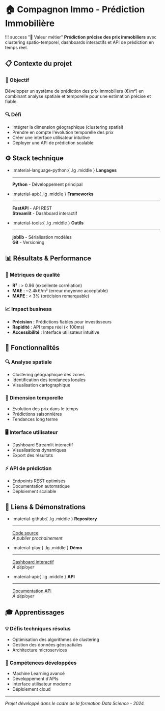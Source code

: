 # 🏠 Compagnon Immo - Prédiction Immobilière

!!! success "🎯 Valeur métier"
    **Prédiction précise des prix immobiliers** avec clustering spatio-temporel, dashboards interactifs et API de prédiction en temps réel.

## 📋 Contexte du projet

### 🎯 **Objectif**
Développer un système de prédiction des prix immobiliers (€/m²) en combinant analyse spatiale et temporelle pour une estimation précise et fiable.

### 🔍 **Défi**
- Intégrer la dimension géographique (clustering spatial)
- Prendre en compte l'évolution temporelle des prix
- Créer une interface utilisateur intuitive
- Déployer une API de prédiction scalable

## ⚙️ Stack technique

<div class="grid cards" markdown>

-   :material-language-python:{ .lg .middle } **Langages**

    ---

    **Python** - Développement principal

-   :material-api:{ .lg .middle } **Frameworks**

    ---

    **FastAPI** - API REST  
    **Streamlit** - Dashboard interactif

-   :material-tools:{ .lg .middle } **Outils**

    ---

    **joblib** - Sérialisation modèles  
    **Git** - Versioning

</div>

## 📊 Résultats & Performance

### 🎯 **Métriques de qualité**
- **R²** : > 0.96 (excellente corrélation)
- **MAE** : ~2.4k€/m² (erreur moyenne acceptable)
- **MAPE** : < 3% (précision remarquable)

### 📈 **Impact business**
- **Précision** : Prédictions fiables pour investisseurs
- **Rapidité** : API temps réel (< 100ms)
- **Accessibilité** : Interface utilisateur intuitive

## 🚀 Fonctionnalités

### 🔍 **Analyse spatiale**
- Clustering géographique des zones
- Identification des tendances locales
- Visualisation cartographique

### 📅 **Dimension temporelle**
- Évolution des prix dans le temps
- Prédictions saisonnières
- Tendances long terme

### 🖥️ **Interface utilisateur**
- Dashboard Streamlit interactif
- Visualisations dynamiques
- Export des résultats

### ⚡ **API de prédiction**
- Endpoints REST optimisés
- Documentation automatique
- Déploiement scalable

## 🔗 Liens & Démonstrations

<div class="grid cards" markdown>

-   :material-github:{ .lg .middle } **Repository**

    ---

    [Code source](https://github.com/LoickDIA/MAR25_BDS_Compagnon_Immo)  
    *À publier prochainement*

-   :material-play:{ .lg .middle } **Démo**

    ---

    [Dashboard interactif](https://compagnon-immo.streamlit.app)  
    *À déployer*

-   :material-api:{ .lg .middle } **API**

    ---

    [Documentation API](https://compagnon-immo-api.fastapi.dev)  
    *À déployer*

</div>

## 🎓 Apprentissages

### 💡 **Défis techniques résolus**
- Optimisation des algorithmes de clustering
- Gestion des données géospatiales
- Architecture microservices

### 🚀 **Compétences développées**
- Machine Learning avancé
- Développement d'APIs
- Interface utilisateur moderne
- Déploiement cloud

---

*Projet développé dans le cadre de la formation Data Science - 2024*
